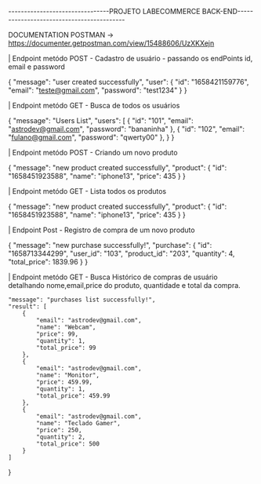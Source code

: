 --------------------------------PROJETO LABECOMMERCE BACK-END------------------------------------------

DOCUMENTATION POSTMAN -> https://documenter.getpostman.com/view/15488606/UzXKXejn


| Endpoint metódo POST - Cadastro de usuário - passando os endPoints id, email e password

{
    "message": "user created successfully",
    "user": {
        "id": "1658421159776",
        "email": "teste@gmail.com",
        "password": "test1234"
    }
}


| Endpoint metódo GET - Busca de todos os usuários

{
    "message": "Users List",
    "users": [
        {
            "id": "101",
            "email": "astrodev@gmail.com",
            "password": "bananinha"
        },
        {
            "id": "102",
            "email": "fulano@gmail.com",
            "password": "qwerty00"
        },
}   }


| Endpoint metódo POST - Criando um novo produto

{
    "message": "new product created successfully",
    "product": {
        "id": "1658451923588",
        "name": "iphone13",
        "price": 435
    }
}

| Endpoint metódo GET - Lista todos os produtos

{
    "message": "new product created successfully",
    "product": {
        "id": "1658451923588",
        "name": "iphone13",
        "price": 435
    }
}


| Endpoint Post - Registro de compra de um novo produto


{
    "message": "new purchase successfully!",
    "purchase": {
        "id": "1658713344299",
        "user_id": "103",
        "product_id": "203",
        "quantity": 4,
        "total_price": 1839.96
    }
}


| Endpoint metódo GET - Busca Histórico de compras de usuário detalhando nome,email,price do produto, quantidade e total da compra.


    "message": "purchases list successfully!",
    "result": [
        {
            "email": "astrodev@gmail.com",
            "name": "Webcam",
            "price": 99,
            "quantity": 1,
            "total_price": 99
        },
        {
            "email": "astrodev@gmail.com",
            "name": "Monitor",
            "price": 459.99,
            "quantity": 1,
            "total_price": 459.99
        },
        {
            "email": "astrodev@gmail.com",
            "name": "Teclado Gamer",
            "price": 250,
            "quantity": 2,
            "total_price": 500
        }
    ]
}

